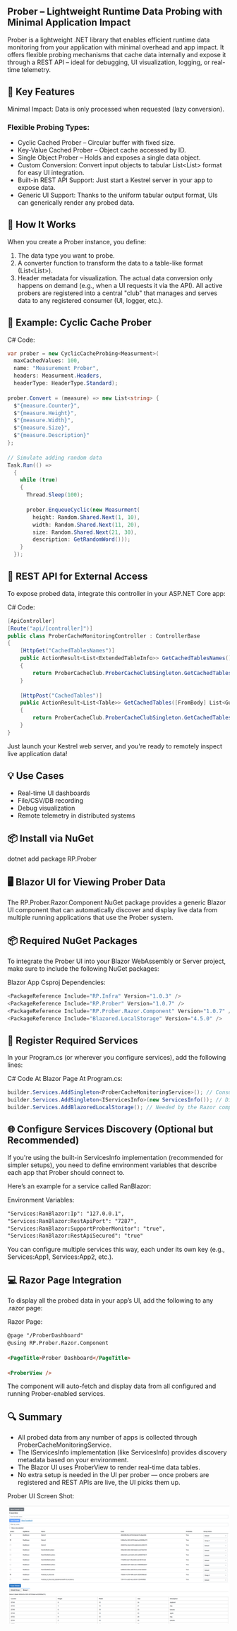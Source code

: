 ## Prober – Lightweight Runtime Data Probing with Minimal Application Impact
Prober is a lightweight .NET library that enables efficient runtime data monitoring from your application with minimal overhead and app impact. It offers flexible probing mechanisms that cache data internally and expose it through a REST API – ideal for debugging, UI visualization, logging, or real-time telemetry.

## 🌟 Key Features
Minimal Impact: Data is only processed when requested (lazy conversion).

### Flexible Probing Types:
* Cyclic Cached Prober – Circular buffer with fixed size.
* Key-Value Cached Prober – Object cache accessed by ID.
* Single Object Prober – Holds and exposes a single data object.
* Custom Conversion: Convert input objects to tabular List<List<string>> format for easy UI integration.
* Built-in REST API Support: Just start a Kestrel server in your app to expose data.
* Generic UI Support: Thanks to the uniform tabular output format, UIs can generically render any probed data.


## 🔧 How It Works

When you create a Prober instance, you define:
1. The data type you want to probe.
2. A converter function to transform the data to a table-like format (List<List<string>>).
3. Header metadata for visualization.
  The actual data conversion only happens on demand (e.g., when a UI requests it via the API).
All active probers are registered into a central "club" that manages and serves data to any registered consumer (UI, logger, etc.).

## 🚀 Example: Cyclic Cache Prober

C# Code:
```csharp
var prober = new CyclicCacheProbing<Measurment>(
  maxCachedValues: 100,
  name: "Measurement Prober",
  headers: Measurment.Headers,
  headerType: HeaderType.Standard);

prober.Convert = (measure) => new List<string> {
  $"{measure.Counter}",
  $"{measure.Height}",
  $"{measure.Width}",
  $"{measure.Size}",
  $"{measure.Description}"
};

// Simulate adding random data
Task.Run(() =>
  {
    while (true)
    {
      Thread.Sleep(100);
      
      prober.EnqueueCyclic(new Measurment(
        height: Random.Shared.Next(1, 10),
        width: Random.Shared.Next(11, 20),
        size: Random.Shared.Next(21, 30),
        description: GetRandomWord()));
    }
  });
```

## 📡 REST API for External Access
To expose probed data, integrate this controller in your ASP.NET Core app:

C# Code:
```csharp
[ApiController]
[Route("api/[controller]")]
public class ProberCacheMonitoringController : ControllerBase
{
    [HttpGet("CachedTablesNames")]
    public ActionResult<List<ExtendedTableInfo>> GetCachedTablesNames()
    {
        return ProberCacheClub.ProberCacheClubSingleton.GetCachedTablesNames();
    }

    [HttpPost("CachedTables")]
    public ActionResult<List<Table>> GetCachedTables([FromBody] List<Guid> tablesGuid)
    {
        return ProberCacheClub.ProberCacheClubSingleton.GetCachedTables(tablesGuid);
    }
}
```
    
Just launch your Kestrel web server, and you're ready to remotely inspect live application data!

## 💡 Use Cases
* Real-time UI dashboards
* File/CSV/DB recording
* Debug visualization
* Remote telemetry in distributed systems

## 📦 Install via NuGet
dotnet add package RP.Prober

## 🖥️ Blazor UI for Viewing Prober Data
The RP.Prober.Razor.Component NuGet package provides a generic Blazor UI component that can automatically discover and display live data from multiple running applications that use the Prober system.

## 📦 Required NuGet Packages
To integrate the Prober UI into your Blazor WebAssembly or Server project, make sure to include the following NuGet packages:

Blazor App Csproj Dependencies:
```csharp
<PackageReference Include="RP.Infra" Version="1.0.3" />
<PackageReference Include="RP.Prober" Version="1.0.7" />
<PackageReference Include="RP.Prober.Razor.Component" Version="1.0.7" />
<PackageReference Include="Blazored.LocalStorage" Version="4.5.0" />
```

## 🔧 Register Required Services
In your Program.cs (or wherever you configure services), add the following lines:

C# Code At Blazor Page At Program.cs:
```csharp
builder.Services.AddSingleton<ProberCacheMonitoringService>(); // Consumes data from multiple apps
builder.Services.AddSingleton<IServicesInfo>(new ServicesInfo()); // Discovers available apps/services to probe
builder.Services.AddBlazoredLocalStorage(); // Needed by the Razor component for state management
```

## 🌐 Configure Services Discovery (Optional but Recommended)
If you're using the built-in ServicesInfo implementation (recommended for simpler setups), you need to define environment variables that describe each app that Prober should connect to.

Here’s an example for a service called RanBlazor:

Environment Variables:
```xml
"Services:RanBlazor:Ip": "127.0.0.1",
"Services:RanBlazor:RestApiPort": "7287",
"Services:RanBlazor:SupportProberMonitor": "true",
"Services:RanBlazor:RestApiSecured": "true"
```
You can configure multiple services this way, each under its own key (e.g., Services:App1, Services:App2, etc.).

## 💻 Razor Page Integration
To display all the probed data in your app’s UI, add the following to any .razor page:

Razor Page:
```html
@page "/ProberDashboard"
@using RP.Prober.Razor.Component

<PageTitle>Prober Dashboard</PageTitle>

<ProberView />
```
The <ProberView /> component will auto-fetch and display data from all configured and running Prober-enabled services.

## 🔍 Summary
* All probed data from any number of apps is collected through ProberCacheMonitoringService.
* The IServicesInfo implementation (like ServicesInfo) provides discovery metadata based on your environment.
* The Blazor UI uses ProberView to render real-time data tables.
* No extra setup is needed in the UI per prober — once probers are registered and REST APIs are live, the UI picks them up.


Prober UI Screen Shot:

![Screenshot](https://github.com/RanPhilosof/Prober/blob/main/readme_screenshot.png?raw=true)


